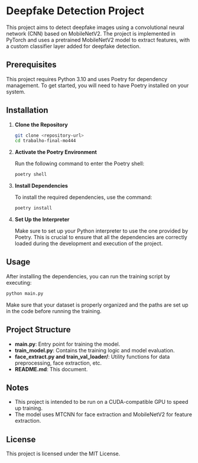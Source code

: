# Deepfake Detection Project

This project aims to detect deepfake images using a convolutional neural network (CNN) based on MobileNetV2. The project is implemented in PyTorch and uses a pretrained MobileNetV2 model to extract features, with a custom classifier layer added for deepfake detection.

## Prerequisites

This project requires Python 3.10 and uses Poetry for dependency management. To get started, you will need to have Poetry installed on your system.

## Installation

1. **Clone the Repository**

   ```bash
   git clone <repository-url>
   cd trabalho-final-mo444
   ```

2. **Activate the Poetry Environment**

   Run the following command to enter the Poetry shell:

   ```bash
   poetry shell
   ```

3. **Install Dependencies**

   To install the required dependencies, use the command:

   ```bash
   poetry install
   ```

4. **Set Up the Interpreter**

   Make sure to set up your Python interpreter to use the one provided by Poetry. This is crucial to ensure that all the dependencies are correctly loaded during the development and execution of the project.

## Usage

After installing the dependencies, you can run the training script by executing:

```bash
python main.py
```

Make sure that your dataset is properly organized and the paths are set up in the code before running the training.

## Project Structure

- **main.py**: Entry point for training the model.
- **train_model.py**: Contains the training logic and model evaluation.
- **face_extract.py and train_val_loader/**: Utility functions for data preprocessing, face extraction, etc.
- **README.md**: This document.

## Notes

- This project is intended to be run on a CUDA-compatible GPU to speed up training.
- The model uses MTCNN for face extraction and MobileNetV2 for feature extraction.

## License

This project is licensed under the MIT License.